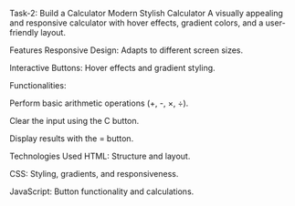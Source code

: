 Task-2: Build a Calculator
Modern Stylish Calculator
A visually appealing and responsive calculator with hover effects, gradient colors, and a user-friendly layout.

Features
Responsive Design: Adapts to different screen sizes.

Interactive Buttons: Hover effects and gradient styling.

Functionalities:

Perform basic arithmetic operations (+, -, ×, ÷).

Clear the input using the C button.

Display results with the = button.

Technologies Used
HTML: Structure and layout.

CSS: Styling, gradients, and responsiveness.

JavaScript: Button functionality and calculations.
